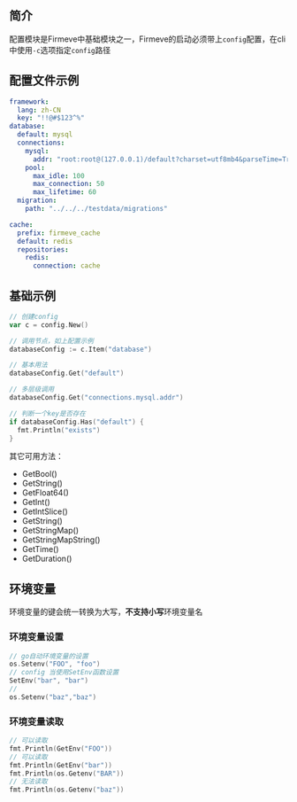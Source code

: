 ## 简介

配置模块是Firmeve中基础模块之一，Firmeve的启动必须带上`config`配置，在cli中使用`-c`选项指定`config`路径



## 配置文件示例

```yaml
framework:
  lang: zh-CN
  key: "!!@#$123^%"
database:
  default: mysql
  connections:
    mysql:
      addr: "root:root@(127.0.0.1)/default?charset=utf8mb4&parseTime=True&loc=Local"
    pool:
      max_idle: 100
      max_connection: 50
      max_lifetime: 60
  migration:
    path: "../../../testdata/migrations"

cache:
  prefix: firmeve_cache
  default: redis
  repositories:
    redis:
      connection: cache
```



## 基础示例

```go
// 创建config
var c = config.New()

// 调用节点，如上配置示例
databaseConfig := c.Item("database")

// 基本用法
databaseConfig.Get("default")

// 多层级调用
databaseConfig.Get("connections.mysql.addr")

// 判断一个key是否存在
if databaseConfig.Has("default") {
  fmt.Println("exists")
}
```

其它可用方法：
- GetBool()
- GetString()
- GetFloat64()
- GetInt()
- GetIntSlice()
- GetString()
- GetStringMap()
- GetStringMapString()
- GetTime()
- GetDuration()



## 环境变量

环境变量的键会统一转换为大写，**不支持小写**环境变量名

### 环境变量设置

```go
// go自动环境变量的设置
os.Setenv("FOO", "foo")
// config 当使用SetEnv函数设置
SetEnv("bar", "bar")
// 
os.Setenv("baz","baz")
```
### 环境变量读取

```go
// 可以读取
fmt.Println(GetEnv("FOO"))
// 可以读取
fmt.Println(GetEnv("bar"))
fmt.Println(os.Getenv("BAR"))
// 无法读取
fmt.Println(os.Getenv("baz"))
```